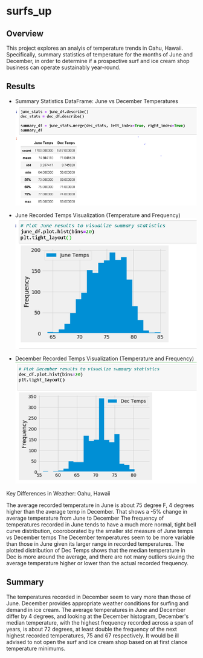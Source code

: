 # surfs_up

## Overview
This project explores an analyis of temperature trends in Oahu, Hawaii. Specifically, summary statistics of temperature for the months of June and December, in order to determine if a prospective surf and ice cream shop business can operate sustainably year-round.

## Results
* Summary Statistics DataFrame: June vs December Temperatures
![Alt text](https://github.com/nikmahadeshwar/surfs_up/blob/main/june.PNG)

* June Recorded Temps Visualization (Temperature and Frequency)
![Alt text](https://github.com/nikmahadeshwar/surfs_up/blob/main/graph.PNG)

* December Recorded Temps Visualization (Temperature and Frequency)
![Alt text](https://github.com/nikmahadeshwar/surfs_up/blob/main/grph2.PNG)

Key Differences in Weather: Oahu, Hawaii

The average recorded temperature in June is about 75 degree F, 4 degrees higher than the average temp in December.
That shows a -5% change in average temperature from June to December
The frequency of temperatures recorded in June tends to have a much more normal, tight bell curve distribution, cooroborated by the smaller std measure of June temps vs December temps
The December temperatures seem to be more variable than those in June given its larger range in recorded temperatures.
The plotted distribution of Dec Temps shows that the median temperature in Dec is more around the average, and there are not many outliers skuing the average temperature higher or lower than the actual recorded frequency.

## Summary
The temperatures recorded in December seem to vary more than those of June. December provides appropriate weather conditions for surfing and demand in ice cream. The average temperatures in June and December differ by 4 degrees, and looking at the December histogram, December's median temperature, with the highest frequency recorded across a span of years, is about 72 degrees, at least double the frequency of the next highest recorded temperatures, 75 and 67 respectively. It would be ill advised to not open the surf and ice cream shop based on at first clance temperature minimums.
